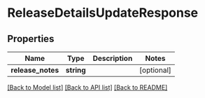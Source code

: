 # ReleaseDetailsUpdateResponse

## Properties
Name | Type | Description | Notes
------------ | ------------- | ------------- | -------------
**release_notes** | **string** |  | [optional] 

[[Back to Model list]](../README.md#documentation-for-models) [[Back to API list]](../README.md#documentation-for-api-endpoints) [[Back to README]](../README.md)

